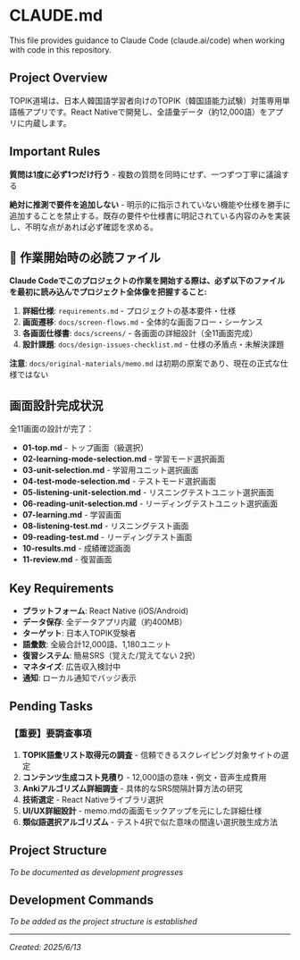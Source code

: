 # CLAUDE.md

This file provides guidance to Claude Code (claude.ai/code) when working with code in this repository.

## Project Overview

TOPIK道場は、日本人韓国語学習者向けのTOPIK（韓国語能力試験）対策専用単語帳アプリです。React Nativeで開発し、全語彙データ（約12,000語）をアプリに内蔵します。

## Important Rules

**質問は1度に必ず1つだけ行う** - 複数の質問を同時にせず、一つずつ丁寧に議論する

**絶対に推測で要件を追加しない** - 明示的に指示されていない機能や仕様を勝手に追加することを禁止する。既存の要件や仕様書に明記されている内容のみを実装し、不明な点があれば必ず確認を求める。

## 🚨 作業開始時の必読ファイル

**Claude Codeでこのプロジェクトの作業を開始する際は、必ず以下のファイルを最初に読み込んでプロジェクト全体像を把握すること:**

1. **詳細仕様**: `requirements.md` - プロジェクトの基本要件・仕様
2. **画面遷移**: `docs/screen-flows.md` - 全体的な画面フロー・シーケンス
3. **各画面仕様書**: `docs/screens/` - 各画面の詳細設計（全11画面完成）
4. **設計課題**: `docs/design-issues-checklist.md` - 仕様の矛盾点・未解決課題

**注意**: `docs/original-materials/memo.md` は初期の原案であり、現在の正式な仕様ではない

## 画面設計完成状況

全11画面の設計が完了：
- **01-top.md** - トップ画面（級選択）
- **02-learning-mode-selection.md** - 学習モード選択画面
- **03-unit-selection.md** - 学習用ユニット選択画面
- **04-test-mode-selection.md** - テストモード選択画面
- **05-listening-unit-selection.md** - リスニングテストユニット選択画面
- **06-reading-unit-selection.md** - リーディングテストユニット選択画面
- **07-learning.md** - 学習画面
- **08-listening-test.md** - リスニングテスト画面
- **09-reading-test.md** - リーディングテスト画面
- **10-results.md** - 成績確認画面
- **11-review.md** - 復習画面

## Key Requirements

- **プラットフォーム**: React Native (iOS/Android)
- **データ保存**: 全データアプリ内蔵（約400MB）
- **ターゲット**: 日本人TOPIK受験者
- **語彙数**: 全級合計12,000語、1,180ユニット
- **復習システム**: 簡易SRS（覚えた/覚えてない 2択）
- **マネタイズ**: 広告収入検討中
- **通知**: ローカル通知でバッジ表示

## Pending Tasks

### 【重要】要調査事項
1. **TOPIK語彙リスト取得元の調査** - 信頼できるスクレイピング対象サイトの選定
2. **コンテンツ生成コスト見積り** - 12,000語の意味・例文・音声生成費用
3. **Ankiアルゴリズム詳細調査** - 具体的なSRS間隔計算方法の研究
4. **技術選定** - React Nativeライブラリ選択
5. **UI/UX詳細設計** - memo.mdの画面モックアップを元にした詳細仕様
6. **類似語選択アルゴリズム** - テスト4択で似た意味の間違い選択肢生成方法

## Project Structure

*To be documented as development progresses*

## Development Commands

*To be added as the project structure is established*

---
*Created: 2025/6/13*